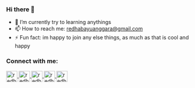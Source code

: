 ### Hi there 👋

- 🌱 I’m currently try to learning anythings
- 📫 How to reach me: redhabayuanggara@gmail.com
- ⚡ Fun fact: im happy to join any else things, as much as that is cool and happy

<h3 align="left">Connect with me:</h3>
<p align="left">
<a href="https://www.linkedin.com/in/redha-bayu-anggara-55a219b9/" target="blank">
  <img align="center" src="https://cdn2.iconfinder.com/data/icons/social-media-2285/512/1_Linkedin_unofficial_colored_svg-512.png" alt="redha-bayu-anggara" height="30" width="30" />
 </a>
<a href="https://medium.com/@redhabayuanggara" target="blank">
  <img align="center" src="https://cdn1.iconfinder.com/data/icons/social-media-rounded-corners/512/Rounded_Medium3_svg-512.png" alt="redha-bayu-anggara" height="30" width="30" />
  <a href="https://twitter.com/redhaanggara" target="blank">
  <img align="center" src="https://cdn2.iconfinder.com/data/icons/social-media-2285/512/1_Twitter3_colored_svg-512.png" alt="redha-bayu-anggara" height="30" width="30" />
 </a>
  <a href="https://www.instagram.com/redhabayuanggara/" target="blank">
  <img align="center" src="https://cdn2.iconfinder.com/data/icons/social-media-2285/512/1_Instagram_colored_svg_1-512.png" alt="redha-bayu-anggara" height="30" width="30" />
 </a>
  </a>
  <a href="https://www.youtube.com/channel/UChGOfZQd0xqy18pnUrk7cxw" target="blank">
  <img align="center" src="https://cdn4.iconfinder.com/data/icons/logos-and-brands/512/395_Youtube_logo-512.png" alt="redha-bayu-anggara" height="30" width="30" />
 </a>

 
</p>
